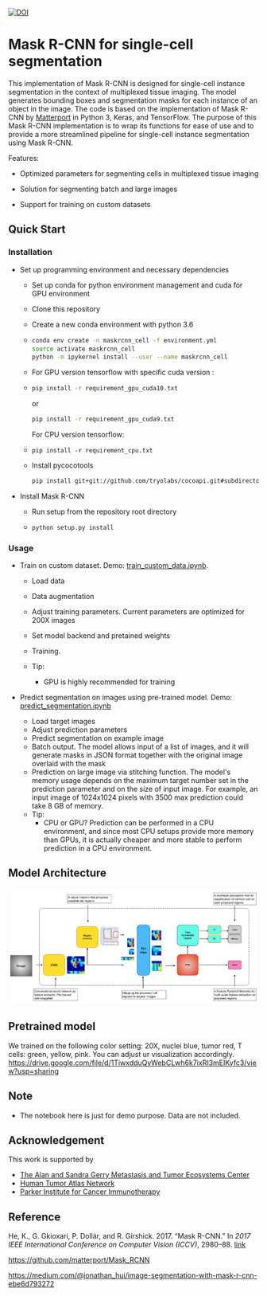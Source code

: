 
[![DOI](https://zenodo.org/badge/229309727.svg)](https://zenodo.org/badge/latestdoi/229309727)


# Mask R-CNN for single-cell segmentation 

This implementation of Mask R-CNN is designed for single-cell instance segmentation in the context of multiplexed tissue imaging. The model generates bounding boxes and segmentation masks for each instance of an object in the image. The code is based on the implementation of Mask R-CNN by [Matterport](https://github.com/matterport/Mask_RCNN) in Python 3, Keras, and TensorFlow. The purpose of this Mask R-CNN implementation is to wrap its functions for ease of use and to provide a more streamlined pipeline for single-cell instance segmentation using Mask R-CNN.

Features:

* Optimized parameters for segmenting cells in multiplexed tissue imaging  

* Solution for segmenting batch and large images

* Support for training on custom datasets 

  

## Quick Start

### Installation 

* Set up programming environment and necessary dependencies

  * Set up conda for python environment management and cuda for GPU environment

  * Clone this repository 

  * Create a new conda environment with python 3.6 

  * ```bash
    conda env create -n maskrcnn_cell -f environment.yml
    source activate maskrcnn_cell
    python -m ipykernel install --user --name maskrcnn_cell
    ```

  * For GPU version tensorflow with specific cuda version :

  * ```bash
    pip install -r requirement_gpu_cuda10.txt
    ```

    or
    
    ```bash
    pip install -r requirement_gpu_cuda9.txt
    ```
    
    For CPU version tensorflow:
    
  * ```
    pip install -r requirement_cpu.txt
    ```

  * Install pycocotools

    ```bash
    pip install git+git://github.com/tryolabs/cocoapi.git#subdirectory=PythonAPI
    ```

* Install Mask R-CNN 

  * Run setup from the repository root directory

  * ```bash
    python setup.py install
    ```

### Usage

* Train on custom dataset. Demo: [train_custom_data.ipynb](./notebook/1.Image_segmentation_train.ipynb). 

  * Load data

  * Data augmentation

  * Adjust training parameters. Current parameters are optimized for 200X images

  * Set model backend and pretained weights

  * Training. 

  * Tip:

    * GPU is highly recommended for training 

    

* Predict segmentation on images using pre-trained model. Demo: [predict_segmentation.ipynb](./notebook/2.Image_Segmentation_prediction.ipynb) 

  * Load target images
  * Adjust prediction parameters
  * Predict segmentation on example image
  * Batch output. The model allows input of a list of images, and it will generate masks in JSON format together with the original image overlaid with the mask
  * Prediction on large image via stitching function. The model's memory usage depends on the maximum target number set in the prediction parameter and on the size of input image. For example, an input image of 1024x1024 pixels with 3500 max prediction could take 8 GB of memory. 
  * Tip: 
    * CPU or GPU? Prediction can be performed in a CPU environment, and since most CPU setups provide more memory than GPUs, it is actually cheaper and more stable to perform prediction in a CPU environment. 



## Model Architecture



![img](./resource/figure/maskrcnn_framework.png)

## Pretrained model
We trained on the following color setting: 20X, nuclei blue, tumor red, T cells: green, yellow, pink. You can adjust ur visualization accordingly.
https://drive.google.com/file/d/1TiwxdduQyWebCLwh6k7ixRI3mEIKyfc3/view?usp=sharing

## Note

* The notebook here is just for demo purpose. Data are not included.

## Acknowledgement 

This work is supported by 
* [The Alan and Sandra Gerry Metastasis and Tumor Ecosystems Center](https://www.mskcc.org/research-programs/metastasis-research)
* [Human Tumor Atlas Network](https://www.cancer.gov/research/key-initiatives/moonshot-cancer-initiative/implementation/human-tumor-atlas)
* [Parker Institute for Cancer Immunotherapy](https://www.parkerici.org/)


## Reference

He, K., G. Gkioxari, P. Dollár, and R. Girshick. 2017. “Mask R-CNN.” In *2017 IEEE International Conference on Computer Vision (ICCV)*, 2980–88. [link](https://arxiv.org/abs/1703.06870)

https://github.com/matterport/Mask_RCNN 

https://medium.com/@jonathan_hui/image-segmentation-with-mask-r-cnn-ebe6d793272
